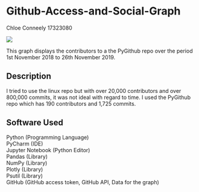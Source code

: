 # Github-Access-and-Social-Graph
Chloe Conneely 17323080

![]("https://github.com/TheCsWorld/Github-Access/blob/master/Graph%201%20year.png")

This graph displays the contributors to a the PyGithub repo over the period 1st November 2018 to 26th November 2019.

## Description
I tried to use the linux repo but with over 20,000 contributors and over 800,000 commits, it was not ideal with regard to time.
I used the PyGithub repo which has 190 contributors and 1,725 commits.

## Software Used
Python (Programming Language)</br>
PyCharm (IDE)</br>
Jupyter Notebook (Python Editor)</br>
Pandas (Library)</br>
NumPy (Library)</br>
Plotly (Library)</br>
Psutil (Library)</br>
GitHub (GitHub access token, GitHub API, Data for the graph)</br>


